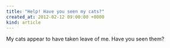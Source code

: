```yaml
---
title: "Help! Have you seen my cats?"
created_at: 2012-02-12 09:00:00 +0000
kind: article
---
```


My cats appear to have taken leave of me. Have you seen them?